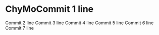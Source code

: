 # ChyMoCommit 1 line
Commit 2 line
Commit 3 line
Commit 4 line
Commit 5 line
Commit 6 line
Commit 7 line
